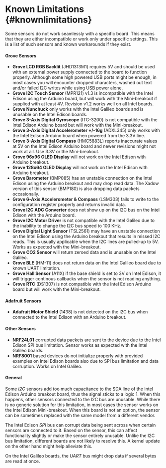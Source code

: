 Known Limitations                       {#knownlimitations}
===============

Some sensors do not work seamlessly with a specific board. This means that they
are either incompatible or work only under specific settings. This is a list of
such sensors and known workarounds if they exist.

#### Grove Sensors

 * **Grove LCD RGB Backlit** (JHD1313M1) requires 5V and should be used with an
 external power supply connected to the board to function properly. Although
 some high powered USB ports might be enough, in most cases you will encounter
 dropped characters, washed out text and/or failed I2C writes while using USB
 power alone.
 * **Grove I2C Touch Sensor** (MPR121) v1.3 is incompatible with the Intel
 Edison using the Arduino board, but will work with the Mini-breakout if
 supplied with at least 4V. Revision v1.2 works well on all Intel boards.
 * **Grove Nunchuck** only works with the Intel Galileo boards and is unusable
 on the Intel Edison boards.
 * **Grove 3-Axis Digital Gyroscope** (ITG-3200) is not compatible with the
 Intel Edison Arduino board but will work with the Mini-breakout.
 * **Grove 3-Axis Digital Accelerometer +/-16g** (ADXL345) only works with the
 Intel Edison Arduino board when powered from the 3.3V line.
 * **Grove 3-Axis Digital Compass** (HMC5883L) reports inaccurate values at 5V
 on the Intel Edison Arduino board and newer revisions might not work at all.
 Use 3.3V or the Mini-breakout.
 * **Grove 96x96 OLED Display** will not work on the Intel Edison with Arduino
 breakout.
 * **Grove 128x64 OLED Display** will not work on the Intel Edison with Arduino
 breakout.
 * **Grove Barometer** (BMP085) has an unstable connection on the Intel Edison
 using the Arduino breakout and may drop read data. The Xadow version of this
 sensor (BMP180) is also dropping data packets occasionally.
 * **Grove 6-Axis Accelerometer & Compass** (LSM303) fails to write to the
 configuration register properly and returns invalid data.
 * **Grove I2C ADC Converter** does not show up on the I2C bus on the Intel
 Edison with the Arduino board.
 * **Grove I2C Motor Driver** is not compatible with the Intel Galileo due to
 the inability to change the I2C bus speed to 100 KHz.
 * **Grove Digital Light Sensor** (TSL2561) may have an unstable connection on
 the Intel Edison using the Arduino breakout that results in missed I2C reads.
 This is usually applicable when the I2C lines are pulled-up to 5V. Works as
 expected with the Mini-breakout.
 * **Grove CO2 Sensor** will return zeroed data and is unusable on the Intel
 Galileo.
 * **Grove BLE** (HM-11) does not return data on the Intel Galileo board due to
 known UART limitation.
 * **Grove Hall Sensor** (A11X) if the base shield is set to 3V on Intel Edison,
 it will trigger continous callbacks when the sensor is not reading anything.
 * **Grove RTC** (DS1307) is not compatible with the Intel Edison Arduino board
 but will work with the Mini-breakout.

#### Adafruit Sensors

 * **Adafruit Motor Shield** (1438) is not detected on the I2C bus when
 connected to the Intel Edison with an Arduino breakout.

#### Other Sensors

 * **NRF24L01** corrupted data packets are sent to the device due to the Intel
 Edison SPI bus limitation. Sensor works as expected with the Intel Galileo
 boards.
 * **NRF8001** based devices do not initialize properly with provided examples
 on Intel Edison boards also due to SPI bus limitation and data corruption.
 Works on Intel Galileo.

#### General

Some *I2C* sensors add too much capacitance to the SDA line of the Intel Edison
Arduino breakout board, thus the signal sticks to a logic 1. When this happens,
other sensors connected to the I2C bus are unusable. While there is no generic
solution for this limitation, in most cases the sensor works on the Intel
Edison Mini-breakout. When this board is not an option, the sensor can be
sometimes replaced with the same model from a different vendor.

The Intel Edison *SPI* bus can corrupt data being sent across when certain
sensors are connected to it. Based on the sensor, this can affect functionality
slightly or make the sensor entirely unusable. Unlike the I2C bus limitation,
different boards are not likely to resolve this. A kernel update on the other
hand might help alleviate this.

On the Intel Galileo boards, the *UART* bus might drop data if several bytes
are read at once.
